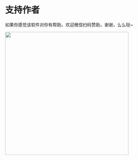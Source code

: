 # 支持作者

如果你感觉该软件对你有帮助，欢迎微信扫码赞助，谢谢，么么哒~

<img src='https://image.lunatranslator.org/zh/zan.jpg' style="height: 400px !important;">